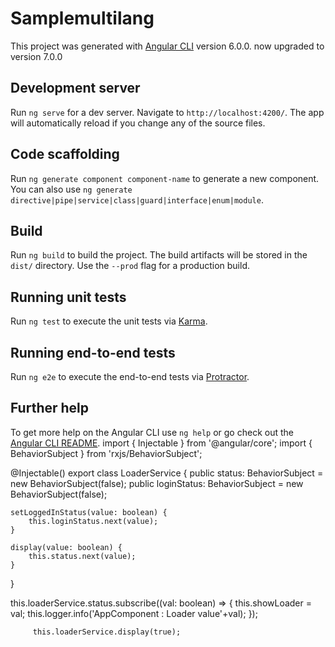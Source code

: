 # Samplemultilang

This project was generated with [Angular CLI](https://github.com/angular/angular-cli) version 6.0.0.
now upgraded to  version 7.0.0 

## Development server

Run `ng serve` for a dev server. Navigate to `http://localhost:4200/`. The app will automatically reload if you change any of the source files.

## Code scaffolding

Run `ng generate component component-name` to generate a new component. You can also use `ng generate directive|pipe|service|class|guard|interface|enum|module`.

## Build

Run `ng build` to build the project. The build artifacts will be stored in the `dist/` directory. Use the `--prod` flag for a production build.

## Running unit tests

Run `ng test` to execute the unit tests via [Karma](https://karma-runner.github.io).

## Running end-to-end tests

Run `ng e2e` to execute the end-to-end tests via [Protractor](http://www.protractortest.org/).

## Further help

To get more help on the Angular CLI use `ng help` or go check out the [Angular CLI README](https://github.com/angular/angular-cli/blob/master/README.md).
import { Injectable } from '@angular/core';
import { BehaviorSubject } from 'rxjs/BehaviorSubject';

@Injectable()
export class LoaderService {
    public status: BehaviorSubject<boolean> = new BehaviorSubject<boolean>(false);
    public loginStatus: BehaviorSubject<boolean> = new BehaviorSubject<boolean>(false);
    
    setLoggedInStatus(value: boolean) {
        this.loginStatus.next(value);
    }
    
    display(value: boolean) {
        this.status.next(value);
    }
    
}

<div *ngIf="showLoader" class="k-i-loading"></div>

this.loaderService.status.subscribe((val: boolean) => {
            this.showLoader = val;
            this.logger.info('AppComponent : Loader value'+val);
        });

         this.loaderService.display(true);
